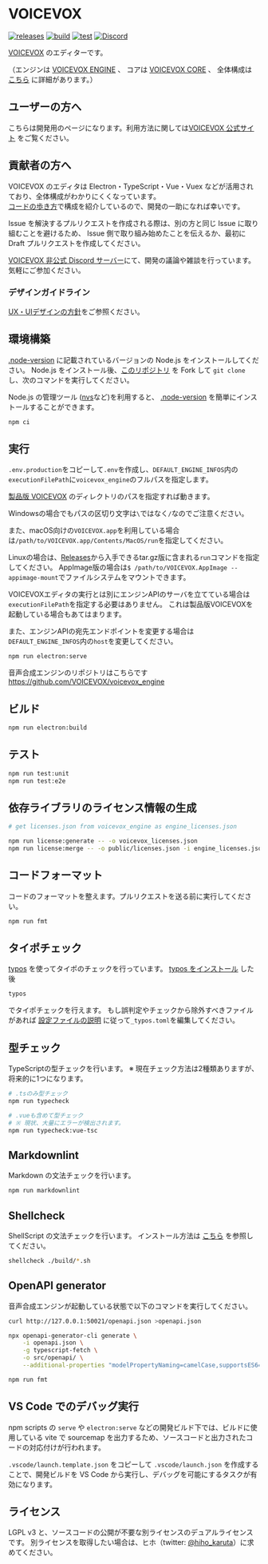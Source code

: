 # VOICEVOX

[![releases](https://img.shields.io/github/v/release/VOICEVOX/voicevox_engine)](https://github.com/VOICEVOX/voicevox/releases)
[![build](https://github.com/VOICEVOX/voicevox/actions/workflows/build.yml/badge.svg)](https://github.com/VOICEVOX/voicevox/actions/workflows/build.yml)
[![test](https://github.com/VOICEVOX/voicevox/actions/workflows/test.yml/badge.svg)](https://github.com/VOICEVOX/voicevox/actions/workflows/test.yml)
[![Discord](https://img.shields.io/discord/879570910208733277?color=5865f2&label=&logo=discord&logoColor=ffffff)](https://discord.gg/WMwWetrzuh)

[VOICEVOX](https://voicevox.hiroshiba.jp/) のエディターです。

（エンジンは [VOICEVOX ENGINE](https://github.com/VOICEVOX/voicevox_engine/) 、
コアは [VOICEVOX CORE](https://github.com/VOICEVOX/voicevox_core/) 、
全体構成は [こちら](./docs/全体構成.md) に詳細があります。）

## ユーザーの方へ

こちらは開発用のページになります。利用方法に関しては[VOICEVOX 公式サイト](https://voicevox.hiroshiba.jp/) をご覧ください。

## 貢献者の方へ

VOICEVOX のエディタは Electron・TypeScript・Vue・Vuex などが活用されており、全体構成がわかりにくくなっています。  
[コードの歩き方](./docs/コードの歩き方.md)で構成を紹介しているので、開発の一助になれば幸いです。

Issue を解決するプルリクエストを作成される際は、別の方と同じ Issue に取り組むことを避けるため、
Issue 側で取り組み始めたことを伝えるか、最初に Draft プルリクエストを作成してください。

[VOICEVOX 非公式 Discord サーバー](https://discord.gg/WMwWetrzuh)にて、開発の議論や雑談を行っています。気軽にご参加ください。

### デザインガイドライン

[UX・UIデザインの方針](./docs/UX・UIデザインの方針.md)をご参照ください。

## 環境構築

[.node-version](.node-version) に記載されているバージョンの Node.js をインストールしてください。
Node.js をインストール後、[このリポジトリ](https://github.com/VOICEVOX/voicevox.git) を
Fork して `git clone` し、次のコマンドを実行してください。

Node.js の管理ツール ([nvs](https://github.com/jasongin/nvs)など)を利用すると、
[.node-version](.node-version) を簡単にインストールすることができます。

```bash
npm ci
```

## 実行

`.env.production`をコピーして`.env`を作成し、`DEFAULT_ENGINE_INFOS`内の`executionFilePath`に`voicevox_engine`のフルパスを指定します。

[製品版 VOICEVOX](https://voicevox.hiroshiba.jp/) のディレクトリのパスを指定すれば動きます。

Windowsの場合でもパスの区切り文字は`\`ではなく`/`なのでご注意ください。

また、macOS向けの`VOICEVOX.app`を利用している場合は`/path/to/VOICEVOX.app/Contents/MacOS/run`を指定してください。

Linuxの場合は、[Releases](https://github.com/VOICEVOX/voicevox/releases/)から入手できるtar.gz版に含まれる`run`コマンドを指定してください。
AppImage版の場合は`$ /path/to/VOICEVOX.AppImage --appimage-mount`でファイルシステムをマウントできます。

VOICEVOXエディタの実行とは別にエンジンAPIのサーバを立てている場合は`executionFilePath`を指定する必要はありません。
これは製品版VOICEVOXを起動している場合もあてはまります。

また、エンジンAPIの宛先エンドポイントを変更する場合は`DEFAULT_ENGINE_INFOS`内の`host`を変更してください。

```bash
npm run electron:serve
```

音声合成エンジンのリポジトリはこちらです <https://github.com/VOICEVOX/voicevox_engine>

## ビルド

```bash
npm run electron:build
```

## テスト

```bash
npm run test:unit
npm run test:e2e
```

## 依存ライブラリのライセンス情報の生成

```bash
# get licenses.json from voicevox_engine as engine_licenses.json

npm run license:generate -- -o voicevox_licenses.json
npm run license:merge -- -o public/licenses.json -i engine_licenses.json -i voicevox_licenses.json
```

## コードフォーマット

コードのフォーマットを整えます。プルリクエストを送る前に実行してください。

```bash
npm run fmt
```

## タイポチェック

[typos](https://github.com/crate-ci/typos) を使ってタイポのチェックを行っています。
[typos をインストール](https://github.com/crate-ci/typos#install) した後

```bash
typos
```

でタイポチェックを行えます。
もし誤判定やチェックから除外すべきファイルがあれば
[設定ファイルの説明](https://github.com/crate-ci/typos#false-positives) に従って`_typos.toml`を編集してください。

## 型チェック

TypeScriptの型チェックを行います。
※ 現在チェック方法は2種類ありますが、将来的に1つになります。

```bash
# .tsのみ型チェック
npm run typecheck

# .vueも含めて型チェック
# ※ 現状、大量にエラーが検出されます。
npm run typecheck:vue-tsc
```

## Markdownlint

Markdown の文法チェックを行います。

```bash
npm run markdownlint
```

## Shellcheck

ShellScript の文法チェックを行います。
インストール方法は [こちら](https://github.com/koalaman/shellcheck#installing) を参照してください。

```bash
shellcheck ./build/*.sh
```

## OpenAPI generator

音声合成エンジンが起動している状態で以下のコマンドを実行してください。

```bash
curl http://127.0.0.1:50021/openapi.json >openapi.json

npx openapi-generator-cli generate \
    -i openapi.json \
    -g typescript-fetch \
    -o src/openapi/ \
    --additional-properties "modelPropertyNaming=camelCase,supportsES6=true,withInterfaces=true,typescriptThreePlus=true"

npm run fmt
```

## VS Code でのデバッグ実行

npm scripts の `serve` や `electron:serve` などの開発ビルド下では、ビルドに使用している vite で sourcemap を出力するため、ソースコードと出力されたコードの対応付けが行われます。

`.vscode/launch.template.json` をコピーして `.vscode/launch.json` を作成することで、開発ビルドを VS Code から実行し、デバッグを可能にするタスクが有効になります。

## ライセンス

LGPL v3 と、ソースコードの公開が不要な別ライセンスのデュアルライセンスです。
別ライセンスを取得したい場合は、ヒホ（twitter: [@hiho_karuta](https://twitter.com/hiho_karuta)）に求めてください。
